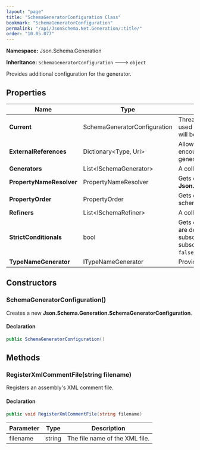 ```yaml
---
layout: "page"
title: "SchemaGeneratorConfiguration Class"
bookmark: "SchemaGeneratorConfiguration"
permalink: "/api/JsonSchema.Net.Generation/:title/"
order: "10.05.077"
---
```

**Namespace:** Json.Schema.Generation

**Inheritance:**
`SchemaGeneratorConfiguration`
 🡒 
`object`

Provides additional configuration for the generator.

## Properties

| Name | Type | Summary |
|---|---|---|
| **Current** | SchemaGeneratorConfiguration | Thread-static storage of the current configuration. Only to be used for reading the configuration. Setting values on this object will be overwritten when starting generation. |
| **ExternalReferences** | Dictionary\<Type, Uri\> | Allows mapping of types to external schema `$id`s.  When encountering one of these types, a `$ref` keyword will be generated instead of a full schema. |
| **Generators** | List\<ISchemaGenerator\> | A collection of generators in addition to the global set. |
| **PropertyNameResolver** | PropertyNameResolver | Gets or sets the property name resolving method. Default is **Json.Schema.Generation.PropertyNameResolvers.AsDeclared**. |
| **PropertyOrder** | PropertyOrder | Gets or sets the order in which properties will be listed in the schema. |
| **Refiners** | List\<ISchemaRefiner\> | A collection of refiners. |
| **StrictConditionals** | bool | Gets or sets whether properties that are affected by conditionals are defined globally or only within their respective `then` subschemas.  True restricts those property definitions to `then` subschemas and adds a top-level `unevaluatedProperties: false`; false (default) defines them globally. |
| **TypeNameGenerator** | ITypeNameGenerator | Provides custom naming functionality. |

## Constructors

### SchemaGeneratorConfiguration()

Creates a new **Json.Schema.Generation.SchemaGeneratorConfiguration**.

#### Declaration

```c#
public SchemaGeneratorConfiguration()
```


## Methods

### RegisterXmlCommentFile(string filename)

Registers an assembly's XML comment file.

#### Declaration

```c#
public void RegisterXmlCommentFile(string filename)
```

| Parameter | Type | Description |
|---|---|---|
| filename | string | The file name of the XML file. |


